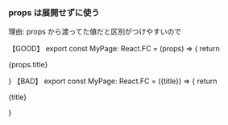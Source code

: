 ### props は展開せずに使う

理由: props から渡ってた値だと区別がつけやすいので

【GOOD】
export const MyPage: React.FC = (props) => {
return <p>{props.title}</p>
}
【BAD】
export const MyPage: React.FC = ({title}) => {
return <p>{title}</p>
}
